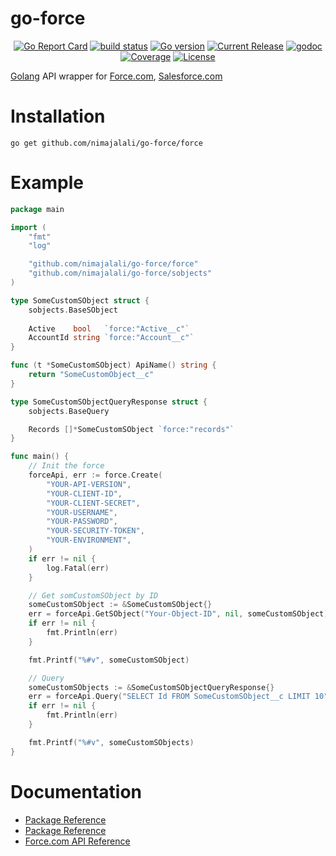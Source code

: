go-force
======
<p align="center">
  <a href="https://goreportcard.com/report/github.com/nimajalali/go-force"><img src="https://goreportcard.com/badge/github.com/nimajalali/go-force" alt="Go Report Card"></a>
  <a href="https://github.com/nimajalali/go-force/actions?query=workflow%3Abuild"><img src="https://github.com/nimajalali/go-force/workflows/build/badge.svg" alt="build status"></a>
  <a href="https://github.com/nimajalali/go-force/blob/master/go.mod"><img src="https://img.shields.io/github/go-mod/go-version/nimajalali/go-force" alt="Go version"></a>
  <a href="https://github.com/nimajalali/go-force/releases"><img src="https://img.shields.io/github/v/release/nimajalali/go-force.svg" alt="Current Release"></a>
  <a href="https://godoc.org/github.com/nimajalali/go-force"><img src="https://godoc.org/github.com/nimajalali/go-force?status.svg" alt="godoc"></a>
  <a href="https://gocover.io/github.com/nimajalali/go-force/force"><img src="https://gocover.io/_badge/github.com/nimajalali/go-force/force" alt="Coverage"></a>
  <a href="https://github.com/nimajalali/go-force/blob/master/LICENSE"><img src="https://img.shields.io/github/license/nimajalali/go-force" alt="License"></a>
</p>

[Golang](http://golang.org/) API wrapper for [Force.com](http://www.force.com/), [Salesforce.com](http://www.salesforce.com/)

Installation
============
	go get github.com/nimajalali/go-force/force

Example
============
```go
package main

import (
	"fmt"
	"log"

	"github.com/nimajalali/go-force/force"
	"github.com/nimajalali/go-force/sobjects"
)

type SomeCustomSObject struct {
	sobjects.BaseSObject
	
	Active    bool   `force:"Active__c"`
	AccountId string `force:"Account__c"`
}

func (t *SomeCustomSObject) ApiName() string {
	return "SomeCustomObject__c"
}

type SomeCustomSObjectQueryResponse struct {
	sobjects.BaseQuery

	Records []*SomeCustomSObject `force:"records"`
}

func main() {
	// Init the force
	forceApi, err := force.Create(
		"YOUR-API-VERSION",
		"YOUR-CLIENT-ID",
		"YOUR-CLIENT-SECRET",
		"YOUR-USERNAME",
		"YOUR-PASSWORD",
		"YOUR-SECURITY-TOKEN",
		"YOUR-ENVIRONMENT",
	)
	if err != nil {
		log.Fatal(err)
	}

	// Get somCustomSObject by ID
	someCustomSObject := &SomeCustomSObject{}
	err = forceApi.GetSObject("Your-Object-ID", nil, someCustomSObject)
	if err != nil {
		fmt.Println(err)
	}

	fmt.Printf("%#v", someCustomSObject)

	// Query
	someCustomSObjects := &SomeCustomSObjectQueryResponse{}
	err = forceApi.Query("SELECT Id FROM SomeCustomSObject__c LIMIT 10", someCustomSObjects)
	if err != nil {
		fmt.Println(err)
	}

	fmt.Printf("%#v", someCustomSObjects)
}
```
Documentation 
=======

* [Package Reference](http://godoc.org/github.com/SocietyOne/go-force/force)
* [Package Reference](http://godoc.org/github.com/nimajalali/go-force/force)
* [Force.com API Reference](http://www.salesforce.com/us/developer/docs/api_rest/)
